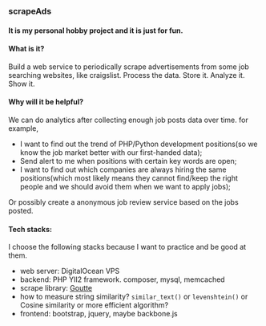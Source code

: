 ### scrapeAds

#### It is my personal hobby project and it is just for fun. 

#### What is it?
Build a web service to periodically scrape advertisements from some job searching websites, like craigslist. Process the data. Store it. Analyze it. Show it.

#### Why will it be helpful?
We can do analytics after collecting enough job posts data over time. for example,   
*   I want to find out the trend of PHP/Python development positions(so we know the job market better with our first-handed data); 
*   Send alert to me when positions with certain key words are open;
*   I want to find out which companies are always hiring the same positions(which most likely means they cannot find/keep the right people and we should avoid them when we want to apply jobs); 

Or possibly create a anonymous job review service based on the jobs posted. 

#### Tech stacks:
I choose the following stacks because I want to practice and be good at them.
*   web server: DigitalOcean VPS
*   backend: PHP YII2 framework. composer, mysql, memcached
*   scrape library: [Goutte](https://github.com/FriendsOfPHP/Goutte) 
*   how to measure string similarity? `similar_text()` or `levenshtein()` or Cosine similarity or more efficient algorithm?
*   frontend: bootstrap, jquery, maybe backbone.js


